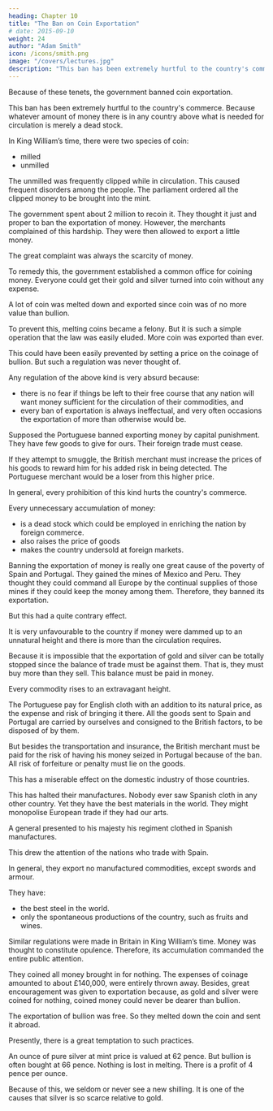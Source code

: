 ```yaml
---
heading: Chapter 10
title: "The Ban on Coin Exportation"
# date: 2015-09-10
weight: 24
author: "Adam Smith"
icon: /icons/smith.png
image: "/covers/lectures.jpg"
description: "This ban has been extremely hurtful to the country's commerce. Because whatever amount of money there is in any country above what is needed for circulation is merely a dead stock"
---
```




Because of these tenets, the government banned coin exportation.

This ban has been extremely hurtful to the country's commerce. Because whatever amount of money there is in any country above what is needed for circulation is merely a dead stock.

In King William’s time, there were two species of coin:
- milled
- unmilled

The unmilled was frequently clipped while in circulation. This caused frequent disorders among the people. The parliament ordered all the clipped money to be brought into the mint.

The government spent about 2 million to recoin it. They thought it just and proper to ban the exportation of money. However, the merchants complained of this hardship. They were then allowed to export a little money.

The great complaint was always the scarcity of money.

To remedy this, the government established a common office for coining money.
Everyone could get their gold and silver turned into coin without any expense.

A lot of coin was melted down and exported since coin was of no more value than bullion.

To prevent this, melting coins became a felony.
But it is such a simple operation that the law was easily eluded.
More coin was exported than ever.

This could have been easily prevented by setting a price on the coinage of bullion. But such a regulation was never thought of.

Any regulation of the above kind is very absurd because:
- there is no fear if things be left to their free course that any nation will want money sufficient for the circulation of their commodities, and
- every ban of exportation is always ineffectual, and very often occasions the exportation of more than otherwise would be.

Supposed the Portuguese banned exporting money by capital punishment. They have few goods to give for ours. Their foreign trade must cease.

If they attempt to smuggle, the British merchant must increase the prices of his goods to reward him for his added risk in being detected. The Portuguese merchant would be a loser from this higher price.

In general, every prohibition of this kind hurts the country's commerce.

Every unnecessary accumulation of money:
- is a dead stock which could be employed in enriching the nation by foreign commerce.
- also raises the price of goods
- makes the country undersold at foreign markets.

Banning the exportation of money is really one great cause of the poverty of Spain and Portugal. They gained the mines of Mexico and Peru. They thought they could command all Europe by the continual supplies of those mines if they could keep the money among them. Therefore, they banned its exportation.

But this had a quite contrary effect.

It is very unfavourable to the country if money were dammed up to an unnatural height and there is more than the circulation requires.

Because it is impossible that the exportation of gold and silver can be totally stopped since the balance of trade must be against them. That is, they must buy more than they sell. This balance must be paid in money.

Every commodity rises to an extravagant height.

The Portuguese pay for English cloth with an addition to its natural price, as the expense and risk of bringing it there.
All the goods sent to Spain and Portugal are carried by ourselves and consigned to the British factors, to be disposed of by them.

But besides the transportation and insurance, the British merchant must be paid for the risk of having his money seized in Portugal because of the ban.
All risk of forfeiture or penalty must lie on the goods.

This has a miserable effect on the domestic industry of those countries.

This has halted their manufactures.
Nobody ever saw Spanish cloth in any other country.
Yet they have the best materials in the world.
They might monopolise European trade if they had our arts.

A general presented to his majesty his regiment clothed in Spanish manufactures.

This drew the attention of the nations who trade with Spain.

In general, they export no manufactured commodities, except swords and armour.

They have:
- the best steel in the world.
- only the spontaneous productions of the country, such as fruits and wines.

Similar regulations were made in Britain in King William’s time. Money was thought to constitute opulence. Therefore, its accumulation commanded the entire public attention.

They coined all money brought in for nothing. The expenses of coinage amounted to about £140,000, were entirely thrown away. Besides, great encouragement was given to exportation because, as gold and silver were coined for nothing, coined money could never be dearer than bullion.

The exportation of bullion was free. So they melted down the coin and sent it abroad.

Presently, there is a great temptation to such practices.

An ounce of pure silver at mint price is valued at 62 pence. But bullion is often bought at 66 pence. Nothing is lost in melting. There is a profit of 4 pence per ounce.

Because of this, we seldom or never see a new shilling. It is one of the causes that silver is so scarce relative to gold.
